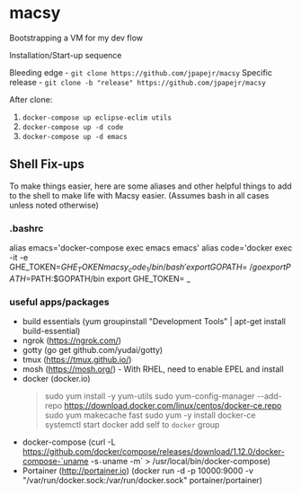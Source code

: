 # macsy
Bootstrapping a VM for my dev flow

Installation/Start-up sequence

Bleeding edge - `git clone https://github.com/jpapejr/macsy`
Specific release - `git clone -b "release" https://github.com/jpapejr/macsy`

After clone: 
1. `docker-compose up eclipse-eclim utils`
2. `docker-compose up -d code`
3. `docker-compose up -d emacs`


## Shell Fix-ups

To make things easier, here are some aliases and other helpful things to add to the shell to make life with Macsy easier. (Assumes bash in all cases unless noted otherwise)


### .bashrc
alias emacs='docker-compose exec emacs emacs'
alias code='docker exec -it -e GHE_TOKEN=$GHE_TOKEN macsy_code_1 /bin/bash'
export GOPATH=~/go
export PATH=$PATH:$GOPATH/bin
export GHE_TOKEN=<git personal access token> _

### useful apps/packages
- build essentials (yum groupinstall "Development Tools" | apt-get install build-essential)
- ngrok (https://ngrok.com/)
- gotty (go get github.com/yudai/gotty)
- tmux (https://tmux.github.io/)
- mosh (https://mosh.org/) - With RHEL, need to enable EPEL and install
- docker (docker.io)
  >sudo yum install -y yum-utils
  >sudo yum-config-manager --add-repo https://download.docker.com/linux/centos/docker-ce.repo
  >sudo yum makecache fast
  >sudo yum -y install docker-ce
  >systemctl start docker
  >add self to `docker` group
- docker-compose (curl -L https://github.com/docker/compose/releases/download/1.12.0/docker-compose-`uname -s`-`uname -m` > /usr/local/bin/docker-compose)
- Portainer (http://portainer.io) (docker run -d -p 10000:9000 -v "/var/run/docker.sock:/var/run/docker.sock" portainer/portainer)